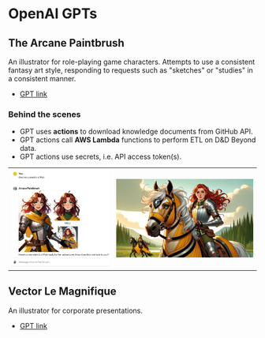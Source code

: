 # OpenAI GPTs

## The Arcane Paintbrush

An illustrator for role-playing game characters. Attempts to use a consistent
fantasy art style, responding to requests such as "sketches" or "studies" in a
consistent manner.

* [GPT link](https://chat.openai.com/g/g-3R9svhPj5-arcane-paintbrush)

### Behind the scenes

* GPT uses **actions** to download knowledge documents from GitHub API.
* GPT actions call **AWS Lambda** functions to perform ETL on D&D Beyond data.
* GPT actions use secrets, i.e. API access token(s).

<table align="center" width="70%">
  <tr><td width="40%">
    <img src="./images/arcane_paintbrush_01.jpg">
  </td><td width="55%">
    <img src="./images/arcane_paintbrush_02.jpg">
  </td></tr>
</table>

## Vector Le Magnifique

An illustrator for corporate presentations.

* [GPT link](https://chat.openai.com/g/g-wagBADp7N-vector-le-magnifique)
